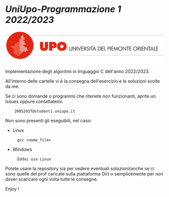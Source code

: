 # ***UniUpo-Programmazione 1 2022/2023***
![uniupo](img_doc/Uniupo_logo.png)

Implementazione degli algoritmi in linguaggio C dell'anno 2022/2023.

All'interno delle cartelle vi è la consegna dell'esercizio e le soluzioni svolte da me.

Se ci sono domande o programmi che ritenete non funzionanti, aprite un Issues oppure contattatemi:

        20052037@studenti.uniupo.it

Non sono presenti gli eseguibili, nel caso:
- Linux

        gcc <nome_file>

- Windows

        Eddai usa Linux

Potete usare la repository sia per vedere eventuali soluzioni(anche se ci sono quelle del prof caricate sulla piattaforma Dir) o semplicemente per non dover scaricare ogni volta tutte le consegne.

Enjoy !
